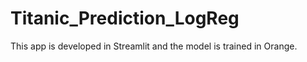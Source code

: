 # Titanic_Prediction_LogReg
This app is developed in Streamlit and the model is trained in Orange. 
